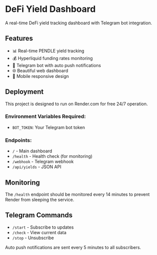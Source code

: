 # DeFi Yield Dashboard

A real-time DeFi yield tracking dashboard with Telegram bot integration.

## Features

- 📊 Real-time PENDLE yield tracking
- 💰 Hyperliquid funding rates monitoring  
- 🤖 Telegram bot with auto push notifications
- 🌐 Beautiful web dashboard
- 📱 Mobile responsive design

## Deployment

This project is designed to run on Render.com for free 24/7 operation.

### Environment Variables Required:
- `BOT_TOKEN`: Your Telegram bot token

### Endpoints:
- `/` - Main dashboard
- `/health` - Health check (for monitoring)
- `/webhook` - Telegram webhook
- `/api/yields` - JSON API

## Monitoring

The `/health` endpoint should be monitored every 14 minutes to prevent Render from sleeping the service.

## Telegram Commands

- `/start` - Subscribe to updates
- `/check` - View current data  
- `/stop` - Unsubscribe

Auto push notifications are sent every 5 minutes to all subscribers.
